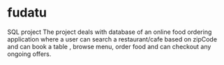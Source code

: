 # fudatu
SQL project
The project deals with database of an online food ordering application where a user can search a restaurant/cafe based on zipCode and can
book a table , browse menu, order food and can checkout any ongoing offers.
